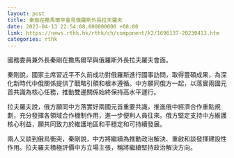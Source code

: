```yaml
---
layout: post
title: 秦剛在撒馬爾罕會見俄羅斯外長拉夫羅夫
date: 2023-04-13 22:54:08.000000000 +08:00
link: https://news.rthk.hk/rthk/ch/component/k2/1696137-20230413.htm
categories: rthk
---
```


國務委員兼外長秦剛在撒馬爾罕與俄羅斯外長拉夫羅夫會面。

秦剛說，國家主席習近平不久前成功對俄羅斯進行國事訪問，取得豐碩成果，為深化新時代中俄關係提供了戰略引領和根本遵循。中方願同俄方一起，以落實兩國元首共識為核心任務，推動雙邊關係始終保持高水平運行。

拉夫羅夫說，俄方願同中方落實好兩國元首重要共識，推進俄中經濟合作重點規劃，充分發揮各領域合作機制作用，進一步便利人員往來。俄方堅定支持中方維護核心利益，願共同致力於維護地區和平穩定和可持續發展。

兩人又談到俄烏衝突，秦剛說，中方將繼續為推動政治解決、重啟和談發揮建設性作用。拉夫羅夫積極評價中方立場主張，稱將繼續堅持政治解決方向。
